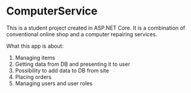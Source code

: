 # ComputerService
This is a student project created in ASP.NET Core. 
It is a combination of conventional online shop and a computer repairing services.

What this app is about:
  1. Managing items
  2. Getting data from DB and presenting it to user
  3. Possibility to add data to DB from site
  4. Placing orders
  5. Managing users and user roles

